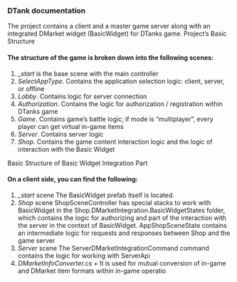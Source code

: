 ### DTank documentation

The project contains a client and a master game server along with an integrated DMarket widget (BasicWidget) for DTanks game.
Project’s Basic Structure

#### The structure of the game is broken down into the following scenes:

1. *_start* is the base scene with the main controller
2. *SelectAppType*. Contains the application selection logic: client, server, or offline
3. *Lobby*. Contains logic for server connection
4. *Authorization*. Contains the logic for authorization / registration within DTanks game
5. *Game*. Contains game’s battle logic; if mode is “multiplayer”, every player can get virtual in-game items
6. *Server*. Contains server logic
7. *Shop*. Contains the game content interaction logic and the logic of interaction with the Basic Widget

Basic Structure of Basic Widget Integration Part

#### On a client side, you can find the following:

1. *_start* scene
The BasicWidget prefab itself is located.
2. *Shop* scene
ShopSceneController has special stacks to work with BasicWidget in the
Shop.DMarketIntegration.BasicWidgetStates folder, which contains the logic for
authorizing and part of the interaction with the server in the context of BasicWidget.
AppShopSceneState contains an intermediate logic for requests and responses between
Shop and the game server
3. *Server* scene
The ServerDMarketIntegrationCommand command contains the logic for working with
ServerApi
4. *DMarketInfoConverter.cs* +
It is used for mutual conversion of in-game and DMarket item formats within in-game
operatio
